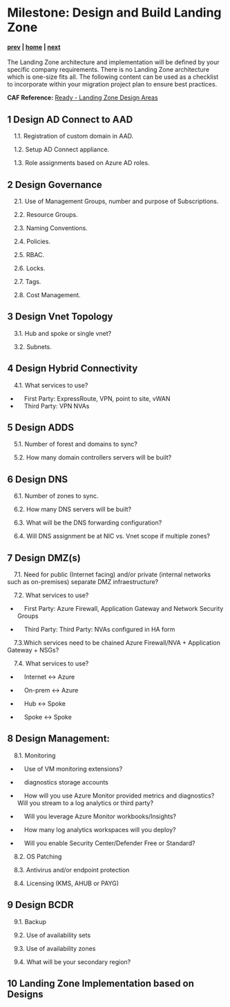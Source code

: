 # Milestone: Design and Build Landing Zone

#### [prev](./assess.md) | [home](./welcome.md)  | [next](./replication.md)

The Landing Zone architecture and implementation will be defined by your specific company requirements. There is no Landing Zone architecture which is one-size fits all. The following content can be used as a checklist to incorporate within your migration project plan to ensure best practices.

**CAF Reference:** [Ready - Landing Zone Design Areas](https://docs.microsoft.com/en-us/azure/cloud-adoption-framework/ready/landing-zone/design-areas)

## **1 Design AD Connect to AAD** 

&nbsp;&nbsp;&nbsp;&nbsp;1.1\. Registration of custom domain in AAD.

&nbsp;&nbsp;&nbsp;&nbsp;1.2\. Setup AD Connect appliance.

&nbsp;&nbsp;&nbsp;&nbsp;1.3\. Role assignments based on  Azure AD roles.

## **2 Design Governance** 

&nbsp;&nbsp;&nbsp;&nbsp;2.1\. Use of Management Groups, number and purpose of Subscriptions.

&nbsp;&nbsp;&nbsp;&nbsp;2.2\. Resource Groups.

&nbsp;&nbsp;&nbsp;&nbsp;2.3\. Naming Conventions.

&nbsp;&nbsp;&nbsp;&nbsp;2.4\. Policies.

&nbsp;&nbsp;&nbsp;&nbsp;2.5\. RBAC.

&nbsp;&nbsp;&nbsp;&nbsp;2.6\. Locks.

&nbsp;&nbsp;&nbsp;&nbsp;2.7\. Tags.

&nbsp;&nbsp;&nbsp;&nbsp;2.8\. Cost Management.

## **3 Design Vnet Topology** 

&nbsp;&nbsp;&nbsp;&nbsp;3.1\. Hub and spoke or single vnet?

&nbsp;&nbsp;&nbsp;&nbsp;3.2\. Subnets.

## **4 Design Hybrid Connectivity** 

&nbsp;&nbsp;&nbsp;&nbsp;4.1\. What services to use?

- &nbsp;&nbsp;&nbsp;&nbsp;First Party: ExpressRoute, VPN, point to site, vWAN
- &nbsp;&nbsp;&nbsp;&nbsp;Third Party: VPN NVAs
 
## **5 Design ADDS** 

&nbsp;&nbsp;&nbsp;&nbsp;5.1\. Number of forest and domains to sync?

&nbsp;&nbsp;&nbsp;&nbsp;5.2\. How many domain controllers servers will be built?

## **6 Design DNS** 

&nbsp;&nbsp;&nbsp;&nbsp;6.1\. Number of zones to sync.

&nbsp;&nbsp;&nbsp;&nbsp;6.2\. How many DNS servers will be built?

&nbsp;&nbsp;&nbsp;&nbsp;6.3\. What will be the DNS forwarding configuration?

&nbsp;&nbsp;&nbsp;&nbsp;6.4\. Will DNS assignment be at NIC vs. Vnet scope if multiple zones?

## **7 Design DMZ(s)** 

&nbsp;&nbsp;&nbsp;&nbsp;7.1\. Need for public (Internet facing) and/or private (internal networks such as on-premises) separate DMZ infraestructure?

&nbsp;&nbsp;&nbsp;&nbsp;7.2\. What services to use?

- &nbsp;&nbsp;&nbsp;&nbsp;First Party: Azure Firewall, Application Gateway and Network Security Groups

- &nbsp;&nbsp;&nbsp;&nbsp;Third Party: Third Party: NVAs configured in HA form

&nbsp;&nbsp;&nbsp;&nbsp;7.3\.Which services need to be chained Azure Firewall/NVA + Application Gateway + NSGs?

&nbsp;&nbsp;&nbsp;&nbsp;7.4\. What services to use?

- &nbsp;&nbsp;&nbsp;&nbsp;Internet <-> Azure

- &nbsp;&nbsp;&nbsp;&nbsp;On-prem <-> Azure

- &nbsp;&nbsp;&nbsp;&nbsp;Hub <-> Spoke

- &nbsp;&nbsp;&nbsp;&nbsp;Spoke <-> Spoke

## **8 Design Management:** 

&nbsp;&nbsp;&nbsp;&nbsp;8.1\. Monitoring
- &nbsp;&nbsp;&nbsp;&nbsp;Use of VM monitoring extensions?

- &nbsp;&nbsp;&nbsp;&nbsp;diagnostics storage accounts

- &nbsp;&nbsp;&nbsp;&nbsp;How will you use Azure Monitor provided metrics and diagnostics? Will you stream to a log analytics or third party?

- &nbsp;&nbsp;&nbsp;&nbsp;Will you leverage Azure Monitor workbooks/Insights?

- &nbsp;&nbsp;&nbsp;&nbsp;How many log analytics workspaces will you deploy?
 
- &nbsp;&nbsp;&nbsp;&nbsp;Will you enable Security Center/Defender Free or Standard?

&nbsp;&nbsp;&nbsp;&nbsp;8.2\. OS Patching 

&nbsp;&nbsp;&nbsp;&nbsp;8.3\. Antivirus and/or endpoint protection

&nbsp;&nbsp;&nbsp;&nbsp;8.4\. Licensing (KMS, AHUB or PAYG)

## **9 Design BCDR** 

&nbsp;&nbsp;&nbsp;&nbsp;9.1\. Backup

&nbsp;&nbsp;&nbsp;&nbsp;9.2\. Use of availability sets

&nbsp;&nbsp;&nbsp;&nbsp;9.3\. Use of availability zones

&nbsp;&nbsp;&nbsp;&nbsp;9.4\. What will be your secondary region?

## **10 Landing Zone Implementation based on Designs** 